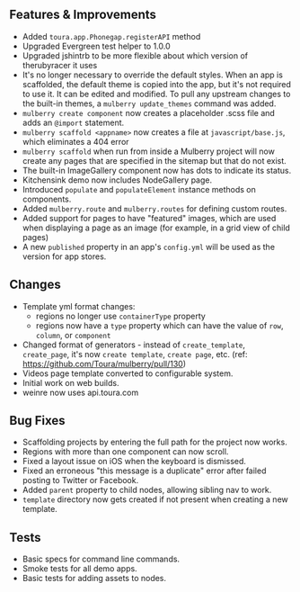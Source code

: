 ## Features & Improvements
* Added `toura.app.Phonegap.registerAPI` method
* Upgraded Evergreen test helper to 1.0.0
* Upgraded jshintrb to be more flexible about which version of therubyracer it uses
* It's no longer necessary to override the default styles. When an app is scaffolded, the default theme is copied into the app, but it's not required to use it. It can be edited and modified. To pull any upstream changes to the built-in themes, a `mulberry update_themes` command was added.
* `mulberry create component` now creates a placeholder .scss file and adds an `@import` statement.
* `mulberry scaffold <appname>` now creates a file at `javascript/base.js`, which eliminates a 404 error
* `mulberry scaffold` when run from inside a Mulberry project will now create any pages that are specified in the sitemap but that do not exist.
* The built-in ImageGallery component now has dots to indicate its status.
* Kitchensink demo now includes NodeGallery page.
* Introduced `populate` and `populateElement` instance methods on components.
* Added `mulberry.route` and `mulberry.routes` for defining custom routes.
* Added support for pages to have "featured" images, which are used when displaying a page as an image (for example, in a grid view of child pages)
* A new `published` property in an app's `config.yml` will be used as the version for app stores.

## Changes
* Template yml format changes:
    * regions no longer use `containerType` property
    * regions now have a `type` property which can have the value of `row`, `column`, or `component`
* Changed format of generators - instead of `create_template`, `create_page`, it's now `create template`, `create page`, etc. (ref: https://github.com/Toura/mulberry/pull/130)
* Videos page template converted to configurable system.
* Initial work on web builds.
* weinre now uses api.toura.com

## Bug Fixes
* Scaffolding projects by entering the full path for the project now works.
* Regions with more than one component can now scroll.
* Fixed a layout issue on iOS when the keyboard is dismissed.
* Fixed an erroneous "this message is a duplicate" error after failed posting to Twitter or Facebook.
* Added `parent` property to child nodes, allowing sibling nav to work.
* `template` directory now gets created if not present when creating a new template.

## Tests
* Basic specs for command line commands.
* Smoke tests for all demo apps.
* Basic tests for adding assets to nodes.